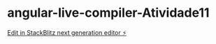 # angular-live-compiler-Atividade11

[Edit in StackBlitz next generation editor ⚡️](https://stackblitz.com/~/github.com/RogerLuis0722/angular-live-compiler-Atividade11)